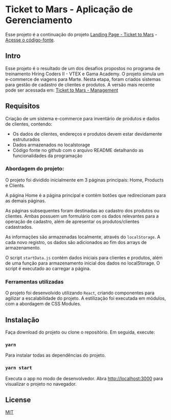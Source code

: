 # Ticket to Mars - Aplicação de Gerenciamento

Esse projeto é a continuação do projeto [Landing Page - Ticket to Mars](https://tickettomars.netlify.app/) - [Acesse o código-fonte](https://github.com/brunohuffenbaecher/lp-gamaacademy).

## Intro

Esse projeto é o resultado de um dos desafios propostos no programa de treinamento Hiring Coders II - VTEX e Gama Academy. O projeto simula um e-commerce de viagens para Marte. Nesta etapa, foram criados sistemas para gestão de cadastro de clientes e produtos.
A versão mais recente pode ser acessada em: [Ticket to Mars - Management](https://tickettomars-management.vercel.app/)

## Requisitos

Criação de um sistema e-commerce para inventário de produtos e dados de clientes, contendo:

- Os dados de clientes, endereços e produtos devem estar devidamente estruturados
- Dados armazenados no localstorage
- Código fonte no github com o arquivo README detalhando as funcionalidades da programação

### Abordagem do projeto:

O projeto foi dividido inicialmente em 3 páginas principais: Home, Products e Clients.

A página Home é a página principal e contém botões que redirecionam para as demais páginas.

As páginas subsequentes foram destinadas ao cadastro dos produtos ou clientes. Ambas possuem um formulário com os dados relevantes para a operação de cadastro, além de apresentar os produtos/clientes cadastrados.

As informações são armazenadas localmente, através do `localStorage`. A cada novo registro, os dados são adicionados ao fim dos arrays de armazenamento.

O script `startData.js` contém dados iniciais para clientes e produtos, além de uma função para armazenamento inicial dos dados no localStorage. O script é executado ao carregar a página.

### Ferramentas utilizadas

O projeto foi desenvolvido utilizando `React`, criando componentes para agilizar a escalabilidade do projeto.
A estilização foi executada em módulos, com a abordagem de CSS Modules.

## Instalação

Faça download do projeto ou clone o repositório. Em seguida, execute:

### `yarn`

Para instalar todas as dependências do projeto.

### `yarn start`

Executa o app no modo de desenvolvedor.
Abra [http://localhost:3000](http://localhost:3000) para visualizar o projeto no navegador.

## License

[MIT](https://choosealicense.com/licenses/mit/)
